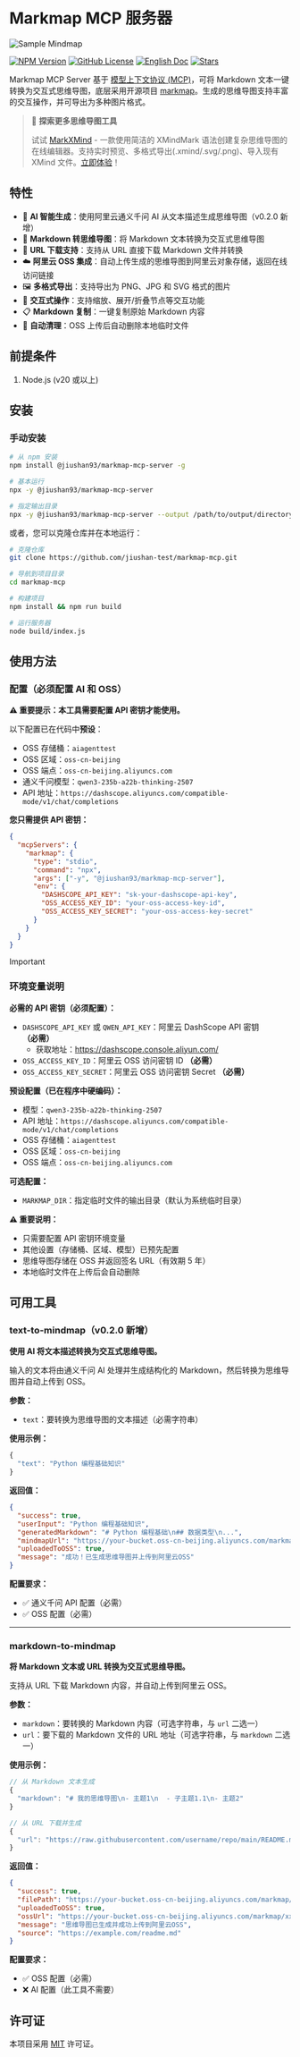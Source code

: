 # Markmap MCP 服务器

![Sample Mindmap](./docs/markmap_zh.svg)

[![NPM Version](https://img.shields.io/npm/v/@jiushan93/markmap-mcp-server.svg)](https://www.npmjs.com/package/@jiushan93/markmap-mcp-server)
[![GitHub License](https://img.shields.io/github/license/jiushan-test/markmap-mcp.svg)](LICENSE)
[![English Doc](https://img.shields.io/badge/English-Click-blue)](README.md)
[![Stars](https://img.shields.io/github/stars/jiushan-test/markmap-mcp)](https://github.com/jiushan-test/markmap-mcp)

Markmap MCP Server 基于 [模型上下文协议 (MCP)](https://modelcontextprotocol.io/introduction)，可将 Markdown 文本一键转换为交互式思维导图，底层采用开源项目 [markmap](https://github.com/markmap/markmap)。生成的思维导图支持丰富的交互操作，并可导出为多种图片格式。

> 🎉 **探索更多思维导图工具**
>
> 试试 [MarkXMind](https://github.com/jinzcdev/markxmind) - 一款使用简洁的 XMindMark 语法创建复杂思维导图的在线编辑器。支持实时预览、多格式导出(.xmind/.svg/.png)、导入现有 XMind 文件。[立即体验](https://markxmind.js.org/)！

## 特性

- 🤖 **AI 智能生成**：使用阿里云通义千问 AI 从文本描述生成思维导图（v0.2.0 新增）
- 🌠 **Markdown 转思维导图**：将 Markdown 文本转换为交互式思维导图
- 🔗 **URL 下载支持**：支持从 URL 直接下载 Markdown 文件并转换
- ☁️ **阿里云 OSS 集成**：自动上传生成的思维导图到阿里云对象存储，返回在线访问链接
- 🖼️ **多格式导出**：支持导出为 PNG、JPG 和 SVG 格式的图片
- 🔄 **交互式操作**：支持缩放、展开/折叠节点等交互功能
- 📋 **Markdown 复制**：一键复制原始 Markdown 内容
- 🧹 **自动清理**：OSS 上传后自动删除本地临时文件

## 前提条件

1. Node.js (v20 或以上)

## 安装

### 手动安装

```bash
# 从 npm 安装
npm install @jiushan93/markmap-mcp-server -g

# 基本运行
npx -y @jiushan93/markmap-mcp-server

# 指定输出目录
npx -y @jiushan93/markmap-mcp-server --output /path/to/output/directory
```

或者，您可以克隆仓库并在本地运行：

```bash
# 克隆仓库
git clone https://github.com/jiushan-test/markmap-mcp.git

# 导航到项目目录
cd markmap-mcp

# 构建项目
npm install && npm run build

# 运行服务器
node build/index.js
```

## 使用方法

### 配置（必须配置 AI 和 OSS）

**⚠️ 重要提示：本工具需要配置 API 密钥才能使用。**

以下配置已在代码中**预设**：
- OSS 存储桶：`aiagenttest`
- OSS 区域：`oss-cn-beijing`
- OSS 端点：`oss-cn-beijing.aliyuncs.com`
- 通义千问模型：`qwen3-235b-a22b-thinking-2507`
- API 地址：`https://dashscope.aliyuncs.com/compatible-mode/v1/chat/completions`

**您只需提供 API 密钥：**

```json
{
  "mcpServers": {
    "markmap": {
      "type": "stdio",
      "command": "npx",
      "args": ["-y", "@jiushan93/markmap-mcp-server"],
      "env": {
        "DASHSCOPE_API_KEY": "sk-your-dashscope-api-key",
        "OSS_ACCESS_KEY_ID": "your-oss-access-key-id",
        "OSS_ACCESS_KEY_SECRET": "your-oss-access-key-secret"
      }
    }
  }
}
```

> [!IMPORTANT]
>
> ### 环境变量说明
>
> **必需的 API 密钥（必须配置）：**
> - `DASHSCOPE_API_KEY` 或 `QWEN_API_KEY`：阿里云 DashScope API 密钥 **（必需）**
>   - 获取地址：https://dashscope.console.aliyun.com/
> - `OSS_ACCESS_KEY_ID`：阿里云 OSS 访问密钥 ID **（必需）**
> - `OSS_ACCESS_KEY_SECRET`：阿里云 OSS 访问密钥 Secret **（必需）**
>
> **预设配置（已在程序中硬编码）：**
> - 模型：`qwen3-235b-a22b-thinking-2507`
> - API 地址：`https://dashscope.aliyuncs.com/compatible-mode/v1/chat/completions`
> - OSS 存储桶：`aiagenttest`
> - OSS 区域：`oss-cn-beijing`
> - OSS 端点：`oss-cn-beijing.aliyuncs.com`
>
> **可选配置：**
> - `MARKMAP_DIR`：指定临时文件的输出目录（默认为系统临时目录）
>
> **⚠️ 重要说明：**
> - 只需要配置 API 密钥环境变量
> - 其他设置（存储桶、区域、模型）已预先配置
> - 思维导图存储在 OSS 并返回签名 URL（有效期 5 年）
> - 本地临时文件在上传后会自动删除

## 可用工具

### text-to-mindmap（v0.2.0 新增）

**使用 AI 将文本描述转换为交互式思维导图。**

输入的文本将由通义千问 AI 处理并生成结构化的 Markdown，然后转换为思维导图并自动上传到 OSS。

**参数：**

- `text`：要转换为思维导图的文本描述（必需字符串）

**使用示例：**

```javascript
{
  "text": "Python 编程基础知识"
}
```

**返回值：**

```json
{
  "success": true,
  "userInput": "Python 编程基础知识",
  "generatedMarkdown": "# Python 编程基础\n## 数据类型\n...",
  "mindmapUrl": "https://your-bucket.oss-cn-beijing.aliyuncs.com/markmap/xxx.html?...",
  "uploadedToOSS": true,
  "message": "成功！已生成思维导图并上传到阿里云OSS"
}
```

**配置要求：**
- ✅ 通义千问 API 配置（必需）
- ✅ OSS 配置（必需）

---

### markdown-to-mindmap

**将 Markdown 文本或 URL 转换为交互式思维导图。**

支持从 URL 下载 Markdown 内容，并自动上传到阿里云 OSS。

**参数：**

- `markdown`：要转换的 Markdown 内容（可选字符串，与 `url` 二选一）
- `url`：要下载的 Markdown 文件的 URL 地址（可选字符串，与 `markdown` 二选一）

**使用示例：**

```javascript
// 从 Markdown 文本生成
{
  "markdown": "# 我的思维导图\n- 主题1\n  - 子主题1.1\n- 主题2"
}

// 从 URL 下载并生成
{
  "url": "https://raw.githubusercontent.com/username/repo/main/README.md"
}
```

**返回值：**

```json
{
  "success": true,
  "filePath": "https://your-bucket.oss-cn-beijing.aliyuncs.com/markmap/xxx.html",
  "uploadedToOSS": true,
  "ossUrl": "https://your-bucket.oss-cn-beijing.aliyuncs.com/markmap/xxx.html?...",
  "message": "思维导图已生成并成功上传到阿里云OSS",
  "source": "https://example.com/readme.md"
}
```

**配置要求：**
- ✅ OSS 配置（必需）
- ❌ AI 配置（此工具不需要）

## 许可证

本项目采用 [MIT](./LICENSE) 许可证。
